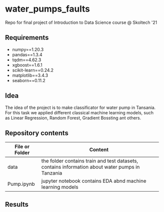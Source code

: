 # water_pumps_faults
Repo for final project of Introduction to Data Science course @ Skoltech '21

## Requirements
- numpy==1.20.3
- pandas==1.3.4
- tqdm==4.62.3
- xgboost==1.6.1
- scikit-learn==0.24.2
- matplotlib==3.4.3
- seaborn==0.11.2

## Idea

The idea of the project is to make classificator for water pump in Tansania. For this task we applied different classical machine learning models, such as Linear Regression, Random Forest, Gradient Bossting ant others.

## Repository contents

| File or Folder | Content |
| --- | --- |
| data | the folder contains train and test datasets, contains information about water pumps in Tanzania |
| Pump.ipynb | jupyter notebook contains EDA abnd machine learning models|

## Results
